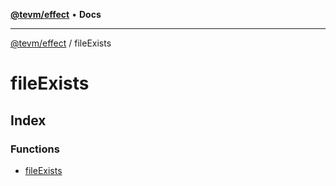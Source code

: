 [**@tevm/effect**](../README.md) • **Docs**

***

[@tevm/effect](../modules.md) / fileExists

# fileExists

## Index

### Functions

- [fileExists](functions/fileExists.md)
